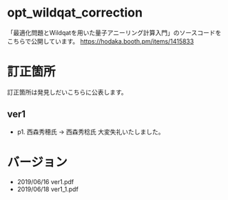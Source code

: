 # opt_wildqat_correction
 「最適化問題とWildqatを用いた量子アニーリング計算入門」のソースコードをこちらで公開しています。
 https://hodaka.booth.pm/items/1415833

# 訂正箇所
訂正箇所は発見しだいこちらに公表します。
## ver1
 - p1. 西森秀穂氏 → 西森秀稔氏
大変失礼いたしました。

# バージョン
 - 2019/06/16 ver1.pdf
 - 2019/06/18 ver1_1.pdf
